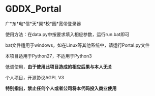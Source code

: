 # GDDX_Portal
广\*东\*电\*信\*天\*翼\*校\*园\*宽带登录器

使用方法：在data.py中按要求填入相应参数，运行run.bat即可

bat文件适用于windows，如在Linux等其他系统中，请运行Portal.py文件

本项目适用于Python27，不适用于Python3

低调使用，**由于使用此项目造成的相应后果与本人无关**

个人项目，开源协议AGPL V3

**特别指出，禁止任何个人或者公司将本代码投入商业使用**
